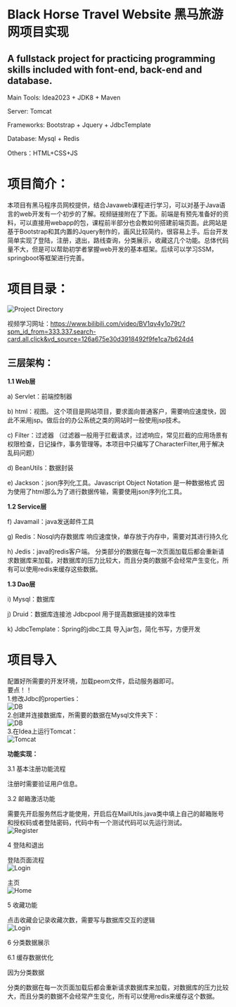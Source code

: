 # Black Horse Travel Website 黑马旅游网项目实现

## A fullstack project for practicing programming skills included with font-end, back-end and database.

Main Tools: Idea2023 + JDK8 + Maven

Server: Tomcat 

Frameworks: Bootstrap + Jquery + JdbcTemplate

Database: Mysql + Redis 

Others：HTML+CSS+JS

# **项目简介**：
  本项目有黑马程序员网校提供，结合Javaweb课程进行学习，可以对基于Java语言的web开发有一个初步的了解。视频链接附在了下面。前端是有预先准备好的资料，可以直接用webapp的包，课程前半部分也会教如何搭建前端页面。此网站是基于Bootstrap和其内置的Jquery制作的，画风比较简约，很容易上手。后台开发简单实现了登陆，注册，退出，路线查询，分类展示，收藏这几个功能。总体代码量不大，但是可以帮助初学者掌握web开发的基本框架。后续可以学习SSM，springboot等框架进行完善。

# 项目目录：  
 ![Project Directory](https://github.com/JasonZhang0305/githubimg/blob/main/img/projectd.jpeg)  

视频学习网址：https://www.bilibili.com/video/BV1qv4y1o79t/?spm_id_from=333.337.search-card.all.click&vd_source=126a675e30d3918492f9fe1ca7b624d4

## 三层架构：

**1.1 Web层**

a) Servlet：前端控制器

b) html：视图。 这个项目是网站项目，要求面向普通客户，需要响应速度快，因此不采用jsp。做后台的办公系统之类的网站时一般使用jsp技术。

c) Filter：过滤器 （过滤器一般用于拦截请求，过滤响应，常见拦截的应用场景有权限检查，日记操作，事务管理等。本项目中只编写了CharacterFilter,用于解决乱码问题）

d) BeanUtils：数据封装

e) Jackson：json序列化工具。Javascript Object Notation 是一种数据格式 因为使用了html那么为了进行数据传输，需要使用json序列化工具。
  

**1.2 Service层**

f) Javamail：java发送邮件工具

g) Redis：Nosql内存数据库 响应速度快，单存放于内存中，需要对其进行持久化

h) Jedis：java的redis客户端。 分类部分的数据在每一次页面加载后都会重新请求数据库来加载，对数据库的压力比较大，而且分类的数据不会经常产生变化，所有可以使用redis来缓存这些数据。
  

**1.3 Dao层**

i) Mysql：数据库

j) Druid：数据库连接池 Jdbcpool 用于提高数据链接的效率性

k) JdbcTemplate：Spring的jdbc工具 导入jar包，简化书写，方便开发
  
# **项目导入**
配置好所需要的开发环境，加载peom文件，启动服务器即可。  
要点！！  
1.修改Jdbc的properties：  
![DB](https://github.com/JasonZhang0305/githubimg/blob/main/img/properties.jpeg)  
2.创建并连接数据库，所需要的数据在Mysql文件夹下：  
 ![DB](https://github.com/JasonZhang0305/githubimg/blob/main/img/database.jpeg)  
3.在Idea上运行Tomcat：  
 ![Tomcat](https://github.com/JasonZhang0305/githubimg/blob/main/img/tomcat.jpeg)  
  

**功能实现：**  
  
3.1 基本注册功能流程  
  
 注册时需要验证用户信息。  
  
 3.2 邮箱激活功能  
  
 需要先开启服务然后才能使用，开启后在MailUtils.java类中填上自己的邮箱账号和授权码或者登陆密码，代码中有一个测试代码可以先运行测试。   
 ![Register](https://github.com/JasonZhang0305/githubimg/blob/main/img/register.png)  
  

4 登陆和退出  

登陆页面流程    
![Login](https://github.com/JasonZhang0305/githubimg/blob/main/img/login.png)  
  
主页  
![Home](https://github.com/JasonZhang0305/githubimg/blob/main/img/home.jpeg)  

5 收藏功能  
  
点击收藏会记录收藏次数，需要写与数据库交互的逻辑  
![Login](https://github.com/JasonZhang0305/githubimg/blob/main/img/collections.jpeg)  
  
 
6 分类数据展示

 6.1 缓存数据优化

因为分类数据

分类的数据在每一次页面加载后都会重新请求数据库来加载，对数据库的压力比较大，而且分类的数据不会经常产生变化，所有可以使用redis来缓存这个数据。
